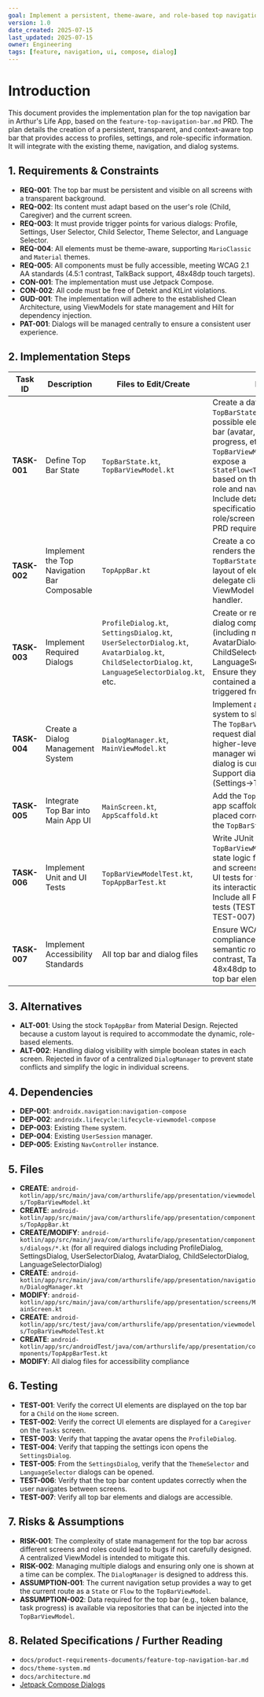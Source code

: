 ```yaml
---
goal: Implement a persistent, theme-aware, and role-based top navigation bar.
version: 1.0
date_created: 2025-07-15
last_updated: 2025-07-15
owner: Engineering
tags: [feature, navigation, ui, compose, dialog]
---
```


# Introduction

This document provides the implementation plan for the top navigation bar in Arthur's Life App, based on the `feature-top-navigation-bar.md` PRD. The plan details the creation of a persistent, transparent, and context-aware top bar that provides access to profiles, settings, and role-specific information. It will integrate with the existing theme, navigation, and dialog systems.

## 1. Requirements & Constraints

- **REQ-001**: The top bar must be persistent and visible on all screens with a transparent background.
- **REQ-002**: Its content must adapt based on the user's role (Child, Caregiver) and the current screen.
- **REQ-003**: It must provide trigger points for various dialogs: Profile, Settings, User Selector, Child Selector, Theme Selector, and Language Selector.
- **REQ-004**: All elements must be theme-aware, supporting `MarioClassic` and `Material` themes.
- **REQ-005**: All components must be fully accessible, meeting WCAG 2.1 AA standards (4.5:1 contrast, TalkBack support, 48x48dp touch targets).
- **CON-001**: The implementation must use Jetpack Compose.
- **CON-002**: All code must be free of Detekt and KtLint violations.
- **GUD-001**: The implementation will adhere to the established Clean Architecture, using ViewModels for state management and Hilt for dependency injection.
- **PAT-001**: Dialogs will be managed centrally to ensure a consistent user experience.

## 2. Implementation Steps

| Task ID | Description | Files to Edit/Create | Details |
|---|---|---|---|
| **TASK-001** | Define Top Bar State | `TopBarState.kt`, `TopBarViewModel.kt` | Create a data class `TopBarState` to model all possible elements of the top bar (avatar, token balance, progress, etc.). Create a `TopBarViewModel` to build and expose a `StateFlow<TopBarState>` based on the current user role and navigation route. Include detailed specifications for each role/screen combination per PRD requirements. |
| **TASK-002** | Implement the Top Navigation Bar Composable | `TopAppBar.kt` | Create a composable that renders the UI based on the `TopBarState`. It will handle the layout of elements and delegate click events to the ViewModel or a navigation handler. |
| **TASK-003** | Implement Required Dialogs | `ProfileDialog.kt`, `SettingsDialog.kt`, `UserSelectorDialog.kt`, `AvatarDialog.kt`, `ChildSelectorDialog.kt`, `LanguageSelectorDialog.kt`, etc. | Create or refactor all required dialog composables (including missing AvatarDialog, ChildSelectorDialog, LanguageSelectorDialog). Ensure they are self-contained and can be triggered from the top bar. |
| **TASK-004** | Create a Dialog Management System | `DialogManager.kt`, `MainViewModel.kt` | Implement a centralized system to show/hide dialogs. The `TopBarViewModel` will request dialogs, and a higher-level `MainViewModel` or manager will control which dialog is currently visible. Support dialog chaining (Settings→Theme/Language). |
| **TASK-005** | Integrate Top Bar into Main App UI | `MainScreen.kt`, `AppScaffold.kt` | Add the `TopAppBar` to the main app scaffold, ensuring it's placed correctly and receives the `TopBarState`. |
| **TASK-006** | Implement Unit and UI Tests | `TopBarViewModelTest.kt`, `TopAppBarTest.kt` | Write JUnit tests for the `TopBarViewModel` to verify state logic for different roles and screens. Write Compose UI tests for the `TopAppBar` and its interaction with dialogs. Include all PRD-specified tests (TEST-001 through TEST-007). |
| **TASK-007** | Implement Accessibility Standards | All top bar and dialog files | Ensure WCAG 2.1 AA compliance including semantic roles, 4.5:1 color contrast, TalkBack support, 48x48dp touch targets for all top bar elements and dialogs. |

## 3. Alternatives

- **ALT-001**: Using the stock `TopAppBar` from Material Design. Rejected because a custom layout is required to accommodate the dynamic, role-based elements.
- **ALT-002**: Handling dialog visibility with simple boolean states in each screen. Rejected in favor of a centralized `DialogManager` to prevent state conflicts and simplify the logic in individual screens.

## 4. Dependencies

- **DEP-001**: `androidx.navigation:navigation-compose`
- **DEP-002**: `androidx.lifecycle:lifecycle-viewmodel-compose`
- **DEP-003**: Existing `Theme` system.
- **DEP-004**: Existing `UserSession` manager.
- **DEP-005**: Existing `NavController` instance.

## 5. Files

- **CREATE**: `android-kotlin/app/src/main/java/com/arthurslife/app/presentation/viewmodels/TopBarViewModel.kt`
- **CREATE**: `android-kotlin/app/src/main/java/com/arthurslife/app/presentation/components/TopAppBar.kt`
- **CREATE/MODIFY**: `android-kotlin/app/src/main/java/com/arthurslife/app/presentation/components/dialogs/*.kt` (for all required dialogs including ProfileDialog, SettingsDialog, UserSelectorDialog, AvatarDialog, ChildSelectorDialog, LanguageSelectorDialog)
- **CREATE**: `android-kotlin/app/src/main/java/com/arthurslife/app/presentation/navigation/DialogManager.kt`
- **MODIFY**: `android-kotlin/app/src/main/java/com/arthurslife/app/presentation/screens/MainScreen.kt`
- **CREATE**: `android-kotlin/app/src/test/java/com/arthurslife/app/presentation/viewmodels/TopBarViewModelTest.kt`
- **CREATE**: `android-kotlin/app/src/androidTest/java/com/arthurslife/app/presentation/components/TopAppBarTest.kt`
- **MODIFY**: All dialog files for accessibility compliance

## 6. Testing

- **TEST-001**: Verify the correct UI elements are displayed on the top bar for a `Child` on the `Home` screen.
- **TEST-002**: Verify the correct UI elements are displayed for a `Caregiver` on the `Tasks` screen.
- **TEST-003**: Verify that tapping the avatar opens the `ProfileDialog`.
- **TEST-004**: Verify that tapping the settings icon opens the `SettingsDialog`.
- **TEST-005**: From the `SettingsDialog`, verify that the `ThemeSelector` and `LanguageSelector` dialogs can be opened.
- **TEST-006**: Verify that the top bar content updates correctly when the user navigates between screens.
- **TEST-007**: Verify all top bar elements and dialogs are accessible.

## 7. Risks & Assumptions

- **RISK-001**: The complexity of state management for the top bar across different screens and roles could lead to bugs if not carefully designed. A centralized ViewModel is intended to mitigate this.
- **RISK-002**: Managing multiple dialogs and ensuring only one is shown at a time can be complex. The `DialogManager` is designed to address this.
- **ASSUMPTION-001**: The current navigation setup provides a way to get the current route as a `State` or `Flow` to the `TopBarViewModel`.
- **ASSUMPTION-002**: Data required for the top bar (e.g., token balance, task progress) is available via repositories that can be injected into the `TopBarViewModel`.

## 8. Related Specifications / Further Reading

- `docs/product-requirements-documents/feature-top-navigation-bar.md`
- `docs/theme-system.md`
- `docs/architecture.md`
- [Jetpack Compose Dialogs](https://developer.android.com/jetpack/compose/dialogs)

